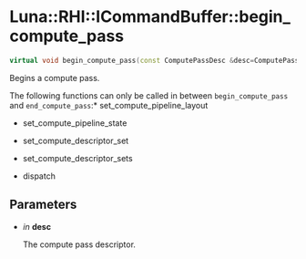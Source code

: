 # Luna::RHI::ICommandBuffer::begin_compute_pass

```c++
virtual void begin_compute_pass(const ComputePassDesc &desc=ComputePassDesc())=0
```

Begins a compute pass. 

The following functions can only be called in between `begin_compute_pass` and `end_compute_pass`:* set_compute_pipeline_layout

* set_compute_pipeline_state

* set_compute_descriptor_set

* set_compute_descriptor_sets

* dispatch 

## Parameters
* *in* **desc**

    The compute pass descriptor. 

